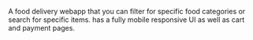 A food delivery webapp that you can filter for specific food categories or search for specific items. has a fully mobile responsive UI as well as cart and payment pages.
